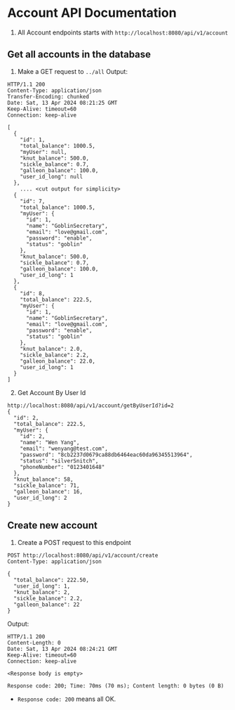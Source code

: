 # Account API Documentation
1. All Account endpoints starts with `http://localhost:8080/api/v1/account`
## Get all accounts in the database
1. Make a GET request to `../all`
Output:
```http
HTTP/1.1 200 
Content-Type: application/json
Transfer-Encoding: chunked
Date: Sat, 13 Apr 2024 08:21:25 GMT
Keep-Alive: timeout=60
Connection: keep-alive

[
  {
    "id": 1,
    "total_balance": 1000.5,
    "myUser": null,
    "knut_balance": 500.0,
    "sickle_balance": 0.7,
    "galleon_balance": 100.0,
    "user_id_long": null
  },
	.... <cut output for simplicity>
  {
    "id": 7,
    "total_balance": 1000.5,
    "myUser": {
      "id": 1,
      "name": "GoblinSecretary",
      "email": "love@gmail.com",
      "password": "enable",
      "status": "goblin"
    },
    "knut_balance": 500.0,
    "sickle_balance": 0.7,
    "galleon_balance": 100.0,
    "user_id_long": 1
  },
  {
    "id": 8,
    "total_balance": 222.5,
    "myUser": {
      "id": 1,
      "name": "GoblinSecretary",
      "email": "love@gmail.com",
      "password": "enable",
      "status": "goblin"
    },
    "knut_balance": 2.0,
    "sickle_balance": 2.2,
    "galleon_balance": 22.0,
    "user_id_long": 1
  }
]
```

2. Get Account By User Id
```
http://localhost:8080/api/v1/account/getByUserId?id=2
{
  "id": 2,
  "total_balance": 222.5,
  "myUser": {
    "id": 2,
    "name": "Wen Yang",
    "email": "wenyang@test.com",
    "password": "8cb2237d0679ca88db6464eac60da96345513964",
    "status": "silverSnitch",
    "phoneNumber": "0123401648"
  },
  "knut_balance": 58,
  "sickle_balance": 71,
  "galleon_balance": 16,
  "user_id_long": 2
}
```

## Create new account
1. Create a POST request to this endpoint
```http
POST http://localhost:8080/api/v1/account/create  
Content-Type: application/json  
  
{  
  "total_balance": 222.50,  
  "user_id_long": 1,  
  "knut_balance": 2,  
  "sickle_balance": 2.2,  
  "galleon_balance": 22
}
```
Output:
```http
HTTP/1.1 200 
Content-Length: 0
Date: Sat, 13 Apr 2024 08:24:21 GMT
Keep-Alive: timeout=60
Connection: keep-alive

<Response body is empty>

Response code: 200; Time: 70ms (70 ms); Content length: 0 bytes (0 B)
```
- `Response code: 200` means all OK.